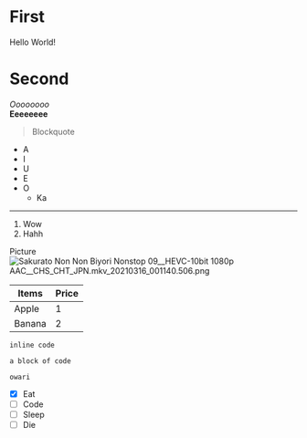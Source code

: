 # First

Hello World!

# Second

*Oooooooo*  
**Eeeeeeee**

>Blockquote

- A
- I
- U
- E
- O
  - Ka

***

1. Wow
2. Hahh

Picture
![_Sakurato_ Non Non Biyori Nonstop _09__HEVC-10bit 1080p AAC__CHS_CHT_JPN_.mkv_20210316_001140.506.png](https://i.loli.net/2021/03/24/RebJlHdfxgoDjun.png)

|Items|Price|
|-----|-----|
|Apple|1|
|Banana|2|

`inline code`  
```
a block of code

owari
```
- [x] Eat
- [ ] Code
- [ ] Sleep
- [ ] Die
